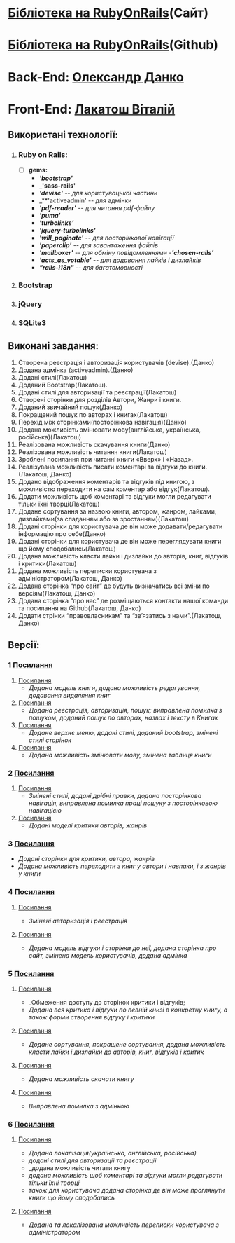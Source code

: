 # **[Бібліотека на RubyOnRails](http://library-ror.herokuapp.com/ua/)(Сайт)**
# **[Бібліотека на RubyOnRails](https://github.com/sgstriker/library-with-SQLite)(Github)**

# **Back-End: [Олександр Данко](https://github.com/usertrav)**
# **Front-End: [Лакатош Віталій](https://github.com/lakatoshv)**


## **Використані технології:**
1. ### **Ruby on Rails:**
    - [ ] **gems:**
      - _**'bootstrap'**_
      - _**'sass-rails'**
      - _**'devise'** -- для користувацької частини_
      - _**'activeadmin' -- для адмінки
      - _**'pdf-reader'** -- для читання pdf-файлу_
      - _**'puma'**_
      - _**'turbolinks'**_
      - _**'jquery-turbolinks'**_
      - _**'will_paginate'** -- для посторінкової навігації_
      - _**'paperclip'** -- для завантаження файлів_
      - _**'mailboxer'** -- для обміну повідомленнями_
      -_**'chosen-rails'**_
      - _**'acts_as_votable'** -- для додавання лайків і дизлайків_
      - _**"rails-i18n"** -- для багатомовності_
2. ### **Bootstrap**
3. ### **jQuery**
4. ### **SQLite3**


## **Виконані завдання:**
1. Створена реєстрація і авторизація користувачів (devise).(Данко)
2. Додана адмінка (activeadmin).(Данко)
3. Додані стилі(Лакатош)
4. Доданий Bootstrap(Лакатош).
5. Додані стилі для авторизації та реєстрації(Лакатош)
6. Створені  сторінки для розділів Автори, Жанри і книги.
7. Доданий звичайний пошук(Данко)
8. Покращений пошук по авторах і книгах(Лакатош)
9. Перехід між сторінками(посторінкова навігація)(Данко)
10. Додана можливість змінювати мову(англійська, українська, російська)(Лакатош)
11. Реалізована можливість скачування книги(Данко)
12. Реалізована можливість читання книги(Лакатош)
13.	Зроблені посилання при читанні книги «Вверх» і «Назад».
14.	Реалізувана можливість писати коментарі та відгуки до книги.(Лакатош, Данко)
15.	Додано відображення коментарів та відгуків під книгою, з можливістю переходити на сам коментар або відгук(Лакатош).
16.	Додати можливість щоб коментарі та відгуки могли редагувати тільки їхні творці(Лакатош)
17.	Додане сортування за назвою книги, автором, жанром, лайками, дизлайками(за спаданням або за зростанням)(Лакатош)
18.	Додані сторінки для користувача де він може додавати/редагувати інформацію про себе(Данко)
19.	Додані сторінки для користувача де він може  переглядувати книги що йому сподобались(Лакатош)
20.	Додана можливість класти лайки і дизлайки до авторів, книг, відгуків і критики(Лакатош)
21.	Додана можливість переписки користувача з адміністратором(Лакатош, Данко)
22.	Додана сторінка “про сайт” де будуть визначатись всі зміни по версіям(Лакатош, Данко)
23.	Додана сторінка “про нас” де розміщаються контакти нашої команди та посилання на Github(Лакатош, Данко)
24.	Додати стрінки “правовласникам” та “зв’язатись з нами”.(Лакатош, Данко)


## **Версії:**
### **1** [Посилання](https://github.com/sgstriker/library-with-SQLite/tree/library_v1)
1. [Посилання](https://github.com/sgstriker/library-with-SQLite/tree/library_v1)
    - _Додана модель книги, додана можливість редагування, додавання видаляння книг_
2. [Посилання](https://github.com/sgstriker/library-with-SQLite/tree/library_v1/v1-2)
    - _Додана реєстрація, авторизація, пошук; виправлена помилка з пошуком, доданий пошук по авторах, назвах і тексту в Книгах_
3. [Посилання](https://github.com/sgstriker/library-with-SQLite/tree/library_v1/v1-3)
    - _Додане верхнє меню, додані стилі, доданий bootstrap, змінені стилі сторінок_
4. [Посилання](https://github.com/sgstriker/library-with-SQLite/tree/library_v1/v1-4)
      - _Додана можливість змінювати мову, змінена таблиця книги_
### **2** [Посилання](https://github.com/sgstriker/library-with-SQLite/tree/library_v2)
1. [Посилання](https://github.com/sgstriker/library-with-SQLite/tree/library_v2/v2-1)
      - _Змінені стилі, додані дрібні правки, додана посторінкова навігація, виправлена помилка праці пошуку з посторінковою навігацією_
2. [Посилання](https://github.com/sgstriker/library-with-SQLite/tree/library_v1/v2-2)
      - _Додані моделі критики авторів, жанрів_

### **3** [Посилання](https://github.com/sgstriker/library-with-SQLite/tree/library_v3)
- _Додані сторінки для критики, автора, жанрів_
- _Додана можливість переходити з книг у автори і навпаки, і з жанрів у книги_

### **4** [Посилання](https://github.com/sgstriker/library-with-SQLite/tree/library_v4)
1. [Посилання](https://github.com/sgstriker/library-with-SQLite/tree/library_v4/v4-1)
      - _Змінені авторизація і реєстрація_

2. [Посилання](https://github.com/sgstriker/library-with-SQLite/tree/library_v4/v4-2)
      - _Додана модель відгуки і сторінки до неї, додана сторінка про сайт, змінена модель користувачів, додана адмінка_

### **5** [Посилання](https://github.com/sgstriker/library-with-SQLite/tree/library_v5)
1. [Посилання](https://github.com/sgstriker/library-with-SQLite/tree/library_v5/v5-1)
    - _Обмеження доступу до сторінок критики і відгуків; 
    - _Додана вся критика і відгуки по певній книзі в конкретну книгу, а також форми створення відгуку і критики_

2. [Посилання](https://github.com/sgstriker/library-with-SQLite/tree/library_v5/v5-2)
    - _Додане сортування, покращене сортування, додана можливість класти лайки і дизлайки до авторів, книг, відгуків і критик_
    
4. [Посилання](https://github.com/sgstriker/library-with-SQLite/tree/library_v5/v5-4)
    - _Додана можливість скачати книгу_

5. [Посилання](https://github.com/sgstriker/library-with-SQLite/tree/library_v5/v5-5)
    - _Виправлена помилка з адмінкою_

### **6** [Посилання](https://github.com/sgstriker/library-with-SQLite/tree/library_v6)
1. [Посилання](https://github.com/sgstriker/library-with-SQLite/tree/library_v6/v6-1)
    - _Додана локалізація(українська, англійська, російська)_
    - _додані стилі для авторизації та реєстрації_
    - _додана можливість читати книгу
    - _додана можливість щоб коментарі та відгуки могли редагувати тільки їхні творці_
    - _також для користувача додана сторінка де він може проглянути книги що йому сподобались_

2. [Посилання](https://github.com/sgstriker/library-with-SQLite/tree/library_v6/v6-2)
    - _Додана та локалізована можливість переписки користувача з адміністратором_
  
